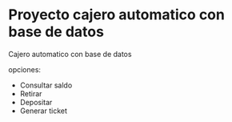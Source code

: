 # Proyecto cajero automatico con base de datos 

Cajero automatico con base de datos 

opciones:
- Consultar saldo
- Retirar
- Depositar
- Generar ticket 

